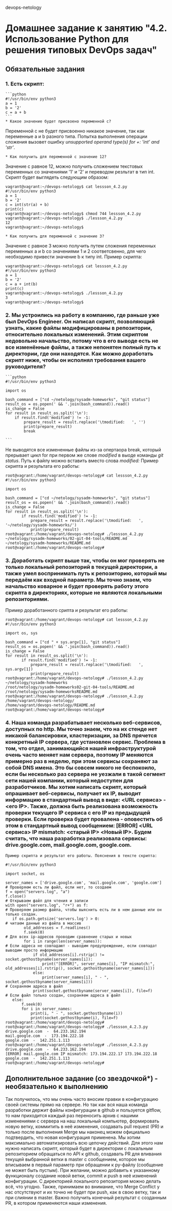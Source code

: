  devops-netology

# Домашнее задание к занятию "4.2. Использование Python для решения типовых DevOps задач"

## Обязательные задания

### 1. Есть скрипт:
	```python
    #!/usr/bin/env python3
	a = 1
	b = '2'
	c = a + b
	```
	* Какое значение будет присвоено переменной c?
   Переменной с не будет присвоенно никакое значение, так как переменные a и b разного типа. Попытка выполнения операции сложения вызовет ошибку *unsupported operand type(s) for +: 'int' and 'str'*.

	* Как получить для переменной c значение 12?
   Значение с равное 12, можно получить сложением текстовых переменных со значениями '1' и '2' и переводом резльтат в тип int. Скрипт будет выглядеть следующим образом:
```
vagrant@vagrant:~/devops-netology$ cat lessson_4.2.py 
#!/usr/bin/env python3
a = 1
b = '2'
c = int(str(a) + b)
print(c)
vagrant@vagrant:~/devops-netology$ chmod 744 lessson_4.2.py
vagrant@vagrant:~/devops-netology$ ./lessson_4.2.py 
12
vagrant@vagrant:~/devops-netology$ 
``` 
	* Как получить для переменной c значение 3?
   Значение c равное 3 можно получить путем сложения переменных переменных a и b со значениями 1 и 2 соответсвенно, для чего необходимо привести значение b к типу int. Пример скрипта:
```
vagrant@vagrant:~/devops-netology$ cat lessson_4.2.py 
#!/usr/bin/env python3
a = 1
b = '2'
c = a + int(b)
print(c)
vagrant@vagrant:~/devops-netology$ ./lessson_4.2.py 
3
vagrant@vagrant:~/devops-netology$
```
   

### 2. Мы устроились на работу в компанию, где раньше уже был DevOps Engineer. Он написал скрипт, позволяющий узнать, какие файлы модифицированы в репозитории, относительно локальных изменений. Этим скриптом недовольно начальство, потому что в его выводе есть не все изменённые файлы, а также непонятен полный путь к директории, где они находятся. Как можно доработать скрипт ниже, чтобы он исполнял требования вашего руководителя?

	```python
    #!/usr/bin/env python3

    import os

	bash_command = ["cd ~/netology/sysadm-homeworks", "git status"]
	result_os = os.popen(' && '.join(bash_command)).read()
    is_change = False
	for result in result_os.split('\n'):
        if result.find('modified') != -1:
            prepare_result = result.replace('\tmodified:   ', '')
            print(prepare_result)
            break

	```
   Не выводятся все измененные файлы из-за опертаора break, который прерывает цикл for при первом же слове *modified* в выоде команды *git status*. Путь к файлу можно вставить вместо слова *modified:*
   Пример скрипта и результата его работы:
```
root@vagrant:/home/vagrant/devops-netology# cat lessson_4.2.py 
#!/usr/bin/env python3

import os

bash_command = ["cd ~/netology/sysadm-homeworks", "git status"]
result_os = os.popen(' && '.join(bash_command)).read()
is_change = False
for result in result_os.split('\n'):
       if result.find('modified') != -1:
           prepare_result = result.replace('\tmodified:   ', '~/netology/sysadm-homeworks/')
           print(prepare_result)
root@vagrant:/home/vagrant/devops-netology# ./lessson_4.2.py 
~/netology/sysadm-homeworks/02-git-04-tools/README.md
~/netology/sysadm-homeworks/README.md
root@vagrant:/home/vagrant/devops-netology#
```

### 3. Доработать скрипт выше так, чтобы он мог проверять не только локальный репозиторий в текущей директории, а также умел воспринимать путь к репозиторию, который мы передаём как входной параметр. Мы точно знаем, что начальство коварное и будет проверять работу этого скрипта в директориях, которые не являются локальными репозиториями.
   Пример доработанного срипта и результат его работы:
```
root@vagrant:/home/vagrant/devops-netology# cat lessson_4.2.py 
#!/usr/bin/env python3

import os, sys

bash_command = ["cd " + sys.argv[1], "git status"]
result_os = os.popen(' && '.join(bash_command)).read()
is_change = False
for result in result_os.split('\n'):
       if result.find('modified') != -1:
           prepare_result = result.replace('\tmodified:   ', sys.argv[1])
           print(prepare_result)
root@vagrant:/home/vagrant/devops-netology# ./lessson_4.2.py  ~/netology/sysadm-homeworks
/root/netology/sysadm-homeworks02-git-04-tools/README.md
/root/netology/sysadm-homeworksREADME.md
root@vagrant:/home/vagrant/devops-netology# ./lessson_4.2.py  /home/vagrant/devops-netology/
/home/vagrant/devops-netology/README.md
root@vagrant:/home/vagrant/devops-netology#
```

### 4. Наша команда разрабатывает несколько веб-сервисов, доступных по http. Мы точно знаем, что на их стенде нет никакой балансировки, кластеризации, за DNS прячется конкретный IP сервера, где установлен сервис. Проблема в том, что отдел, занимающийся нашей инфраструктурой очень часто меняет нам сервера, поэтому IP меняются примерно раз в неделю, при этом сервисы сохраняют за собой DNS имена. Это бы совсем никого не беспокоило, если бы несколько раз сервера не уезжали в такой сегмент сети нашей компании, который недоступен для разработчиков. Мы хотим написать скрипт, который опрашивает веб-сервисы, получает их IP, выводит информацию в стандартный вывод в виде: <URL сервиса> - <его IP>. Также, должна быть реализована возможность проверки текущего IP сервиса c его IP из предыдущей проверки. Если проверка будет провалена - оповестить об этом в стандартный вывод сообщением: [ERROR] <URL сервиса> IP mismatch: <старый IP> <Новый IP>. Будем считать, что наша разработка реализовала сервисы: drive.google.com, mail.google.com, google.com.
    Пример скрипта и результат его работы. Пояснения в тексте скрипта:
```root@vagrant:/home/vagrant/devops-netology# cat lessson_4.2.3.py 
#!/usr/bin/env python3

import socket, os

server_names = ['drive.google.com', 'mail.google.com', 'google.com']
# Проверяем есть ли файл, если нет, то создаем
f = open("servers.log", "a")
f.close()
# Открываем файл для чтения и записи
with open("servers.log", "r+") as f:
# Проверяем размер файла, чтобы выяснить есть ли в нем данные или он только создан. 
   if os.path.getsize('servers.log') > 0:
# читаем данные из файла в массив
        old_addresses = f.readlines()
        f.seek(0)
# Для всех ip-адресов проводим сравнение старых и новых
        for i in range(len(server_names)):
# Если адреса не совпадают - выводим предупреждение, если совпадат выводим просто информацию
            if old_addresses[i].rstrip() != socket.gethostbyname(server_names[i]):
                print("[ERROR]", server_names[i], "IP mismatch:", old_addresses[i].rstrip(), socket.gethostbyname(server_names[i]))
            else:
                print(server_names[i], " - ", socket.gethostbyname(server_names[i]))
# Сохраняем адреса в файл
            print(socket.gethostbyname(server_names[i]), file=f)
# Если файл только создан, сохраняем адреса в файл
   else:
       f.seek(0)
       for i in server_names:
           print(i, " - ", socket.gethostbyname(i))
           print(socket.gethostbyname(i), file=f) 
root@vagrant:/home/vagrant/devops-netology# 
root@vagrant:/home/vagrant/devops-netology# ./lessson_4.2.3.py 
drive.google.com  -  64.233.162.194
mail.google.com  -  173.194.222.18
google.com  -  142.251.1.113
root@vagrant:/home/vagrant/devops-netology# ./lessson_4.2.3.py 
drive.google.com  -  64.233.162.194
[ERROR] mail.google.com IP mismatch: 173.194.222.17 173.194.222.18
google.com  -  142.251.1.113
root@vagrant:/home/vagrant/devops-netology#
```

## Дополнительное задание (со звездочкой*) - необязательно к выполнению

Так получилось, что мы очень часто вносим правки в конфигурацию своей системы прямо на сервере. Но так как вся наша команда разработки держит файлы конфигурации в github и пользуется gitflow, то нам приходится каждый раз переносить архив с нашими изменениями с сервера на наш локальный компьютер, формировать новую ветку, коммитить в неё изменения, создавать pull request (PR) и только после выполнения Merge мы наконец можем официально подтвердить, что новая конфигурация применена. Мы хотим максимально автоматизировать всю цепочку действий. Для этого нам нужно написать скрипт, который будет в директории с локальным репозиторием обращаться по API к github, создавать PR для вливания текущей выбранной ветки в master с сообщением, которое мы вписываем в первый параметр при обращении к py-файлу (сообщение не может быть пустым). При желании, можно добавить к указанному функционалу создание новой ветки, commit и push в неё изменений конфигурации. С директорией локального репозитория можно делать всё, что угодно. Также, принимаем во внимание, что Merge Conflict у нас отсутствуют и их точно не будет при push, как в свою ветку, так и при слиянии в master. Важно получить конечный результат с созданным PR, в котором применяются наши изменения. 

